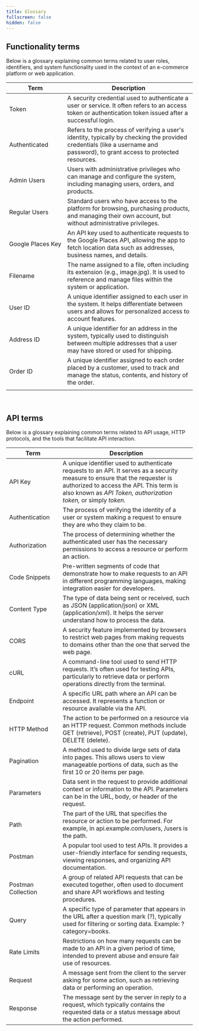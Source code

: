 ```yaml
---
title: Glossary
fullscreen: false
hidden: false
---
```

## Functionality terms

Below is a glossary explaining common terms related to user roles, identifiers, and system functionality used in the context of an e-commerce platform or web application.

<table><thead><tr><th width="165">Term</th><th width="481">Description</th></tr></thead><tbody><tr><td>Token</td><td>A security credential used to authenticate a user or service. It often refers to an access token or authentication token issued after a successful login.</td></tr><tr><td>Authenticated</td><td>Refers to the process of verifying a user's identity, typically by checking the provided credentials (like a username and password), to grant access to protected resources.</td></tr><tr><td>Admin Users</td><td>Users with administrative privileges who can manage and configure the system, including managing users, orders, and products.</td></tr><tr><td>Regular Users</td><td>Standard users who have access to the platform for browsing, purchasing products, and managing their own account, but without administrative privileges.</td></tr><tr><td>Google Places Key</td><td>An API key used to authenticate requests to the Google Places API, allowing the app to fetch location data such as addresses, business names, and details.</td></tr><tr><td>Filename</td><td>The name assigned to a file, often including its extension (e.g., image.jpg). It is used to reference and manage files within the system or application.</td></tr><tr><td>User ID</td><td>A unique identifier assigned to each user in the system. It helps differentiate between users and allows for personalized access to account features.</td></tr><tr><td>Address ID</td><td>A unique identifier for an address in the system, typically used to distinguish between multiple addresses that a user may have stored or used for shipping.</td></tr><tr><td>Order ID</td><td>A unique identifier assigned to each order placed by a customer, used to track and manage the status, contents, and history of the order.</td></tr><tr><td /><td /></tr></tbody></table>

<br />

## API terms

Below is a glossary explaining common terms related to API usage, HTTP protocols, and the tools that facilitate API interaction.

<table><thead><tr><th width="160">Term</th><th width="614">Description</th></tr></thead><tbody><tr><td>API Key</td><td>A unique identifier used to authenticate requests to an API. It serves as a security measure to ensure that the requester is authorized to access the API. This term is also known as <em>API Token, authorization token,</em> or simply <em>token.</em> </td></tr><tr><td>Authentication</td><td>The process of verifying the identity of a user or system making a request to ensure they are who they claim to be.</td></tr><tr><td>Authorization</td><td>The process of determining whether the authenticated user has the necessary permissions to access a resource or perform an action.</td></tr><tr><td>Code Snippets</td><td>Pre-written segments of code that demonstrate how to make requests to an API in different programming languages, making integration easier for developers.</td></tr><tr><td>Content Type</td><td>The type of data being sent or received, such as JSON (application/json) or XML (application/xml). It helps the server understand how to process the data.</td></tr><tr><td>CORS</td><td>A security feature implemented by browsers to restrict web pages from making requests to domains other than the one that served the web page.</td></tr><tr><td>cURL</td><td>A command-line tool used to send HTTP requests. It’s often used for testing APIs, particularly to retrieve data or perform operations directly from the terminal.</td></tr><tr><td>Endpoint</td><td>A specific URL path where an API can be accessed. It represents a function or resource available via the API.</td></tr><tr><td>HTTP Method</td><td>The action to be performed on a resource via an HTTP request. Common methods include GET (retrieve), POST (create), PUT (update), DELETE (delete).</td></tr><tr><td>Pagination</td><td>A method used to divide large sets of data into pages. This allows users to view manageable portions of data, such as the first 10 or 20 items per page.</td></tr><tr><td>Parameters</td><td>Data sent in the request to provide additional context or information to the API. Parameters can be in the URL, body, or header of the request.</td></tr><tr><td>Path</td><td>The part of the URL that specifies the resource or action to be performed. For example, in api.example.com/users, /users is the path.</td></tr><tr><td>Postman</td><td>A popular tool used to test APIs. It provides a user-friendly interface for sending requests, viewing responses, and organizing API documentation.</td></tr><tr><td>Postman Collection</td><td>A group of related API requests that can be executed together, often used to document and share API workflows and testing procedures.</td></tr><tr><td>Query</td><td>A specific type of parameter that appears in the URL after a question mark (?), typically used for filtering or sorting data. Example: ?category=books.</td></tr><tr><td>Rate Limits</td><td>Restrictions on how many requests can be made to an API in a given period of time, intended to prevent abuse and ensure fair use of resources.</td></tr><tr><td>Request</td><td>A message sent from the client to the server asking for some action, such as retrieving data or performing an operation.</td></tr><tr><td>Response</td><td>The message sent by the server in reply to a request, which typically contains the requested data or a status message about the action performed.</td></tr></tbody></table>